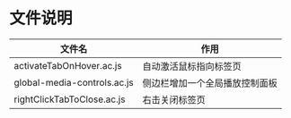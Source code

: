 # 文件说明

| 文件名                      | 作用                           |
| --------------------------- | ------------------------------ |
| activateTabOnHover.ac.js    | 自动激活鼠标指向标签页         |
| global-media-controls.ac.js | 侧边栏增加一个全局播放控制面板 |
| rightClickTabToClose.ac.js  | 右击关闭标签页                 |